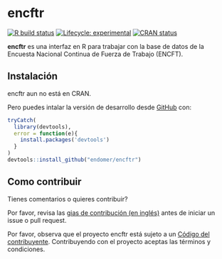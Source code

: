 
<!-- README.md is generated from README.Rmd. Please edit that file -->

# encftr

<!-- badges: start -->

[![R build
status](https://github.com/drdsdaniel/encftr/workflows/R-CMD-check/badge.svg)](https://github.com/drdsdaniel/encftr/actions)
[![Lifecycle:
experimental](https://img.shields.io/badge/lifecycle-experimental-orange.svg)](https://www.tidyverse.org/lifecycle/#experimental)
[![CRAN
status](https://www.r-pkg.org/badges/version/encftr)](https://CRAN.R-project.org/package=encftr)
<!-- badges: end -->

<strong>encftr</strong> es una interfaz en R para trabajar con la base
de datos de la Encuesta Nacional Continua de Fuerza de Trabajo (ENCFT).

## Instalación

encftr aun no está en CRAN.

<!-- You can install the released version of encftr from [CRAN](https://CRAN.R-project.org) with: -->

<!-- ``` r -->

<!-- install.packages("encftr") -->

<!-- ``` -->

Pero puedes intalar la versión de desarrollo desde
[GitHub](https://github.com/) con:

``` r
tryCatch(
  library(devtools),
  error = function(e){
    install.packages('devtools')
  }
)
devtools::install_github("endomer/encftr")
```

## Como contribuir

Tienes comentarios o quieres contribuir?

Por favor, revisa las [gias de contribución (en
inglés)](https://endomer.github.io/encftr/CONTRIBUTING.html) antes de
iniciar un issue o pull request.

Por favor, observa que el proyecto encftr está sujeto a un [Código del
contribuyente](https://contributor-covenant.org/es/version/2/0/CODE_OF_CONDUCT.html).
Contribuyendo con el proyecto aceptas las términos y condiciones.

